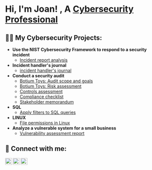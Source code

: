 <h1>Hi, I'm Joan! , A <a href="www.linkedin.com/in/joan-nwafor-9b54b5217">Cybersecurity Professional</a>

<h2>👨‍💻 My Cybersecurity Projects:</h2>

- <b>Use the NIST Cybersecurity Framework to respond to a security incident</b>
  - [Incident report analysis](https://docs.google.com/document/d/1ePVx99CGNaRugyWRGEdQM2kt9_0RRpBfTRQjgvjt6_4/edit?usp=sharing)
- <b>Incident handler's journal</b>
  - [incident handler's journal](https://docs.google.com/document/d/1x8C0gat_Y8eflkBlBtX5fhvRmsg4LQb9WPjKmZ8L70c/edit?usp=sharing&resourcekey=0-y8Vwb9LlD--a4MzaIR1d4A)     
- <b>Conduct a security audit</b>
  - [Botium Toys: Audit scope and goals](https://docs.google.com/document/d/1nYfhhVH6vp3_RDTh3sp6AZmsmOJpl7OMsBeBhva44As/edit?usp=sharing&resourcekey=0-0fh2WXpU2E1IncZGxOfduA)
  - [Botium Toys: Risk assessment](https://docs.google.com/document/d/1kHwgmOadzEXkbeWICGAJgnfUcKoX-DBCaxA38LTuUpA/edit?usp=sharing)
  - [Controls assessment ](https://docs.google.com/document/d/1dm1bWuSvjTwFLNRMudvP1ySg7SJ6sPKs1h9BK3LfbYQ/edit?usp=sharing&resourcekey=0-kL47E1806PcD9Y_6Jf1uzw)
  - [Compliance checklist](https://docs.google.com/document/d/1pLnsgM9QpWNadhrTAfquj218NpJ7SnAyrDmdtAMvkuU/edit?usp=sharing)
  - [Stakeholder memorandum](https://docs.google.com/document/d/17bpKIAASa66D3cGe1CEqDbgzRkogXzQWCQqzqdGwDQE/edit?usp=sharing&resourcekey=0-knNi7k0l2pOfX7vWN8wo8Q)
- <b>SQL</b>
  - [Apply filters to SQL queries](https://docs.google.com/document/d/1M1f72M1_74_RHIL8e5wpw8bjaZQQezqaJyTesut9SCU/edit?usp=sharing)
- <b>LINUX</b>
  - [File permissions in Linux](https://docs.google.com/document/d/1qUJg5YS9V0sw_QUUeE6iNiu4lTNgmRlhp7oocgCn9lE/edit?usp=sharing)
- <b>Analyze a vulnerable system for a small business</b>
  - [Vulnerability assessment report](https://docs.google.com/document/d/1nR361BEhqBghKN7sEVSLoJmwuz7t3W6UoyuQyJVOzLI/edit?usp=sharing&resourcekey=0-2IGNKdzvGeOr12JNgIC8LA)


<h2> 🤳 Connect with me:</h2>

[<img align="left" alt="JoanNwafor | YouTube" width="22px" src="https://cdn.jsdelivr.net/npm/simple-icons@v3/icons/youtube.svg" />][youtube]
[<img align="left" alt="JoanNwafor | Twitter" width="22px" src="https://cdn.jsdelivr.net/npm/simple-icons@v3/icons/twitter.svg" />][twitter]
[<img align="left" alt="JoanNwafor | LinkedIn" width="22px" src="https://cdn.jsdelivr.net/npm/simple-icons@v3/icons/linkedin.svg" />][linkedin]

[twitter]: https://twitter.com/NwaforJoan
[youtube]: https://www.youtube.com/@CYBERTALKSWITHJOJO
[linkedin]: https://www.linkedin.com/in/joan-nwafor-9b54b5217/

<!--
**Blackjowi/Joannwafor****** is a ✨ _special_ ✨ repository because its `README.md` (this file) appears on your GitHub profile.

Here are some ideas to get you started:

- 🔭 I’m currently working on ...
- 🌱 I’m currently learning ...
- 👯 I’m looking to collaborate on ...
- 🤔 I’m looking for help with ...
- 💬 Ask me about ...
- 📫 How to reach me: ...
- 😄 Pronouns: ...
- ⚡ Fun fact: ...
-->
